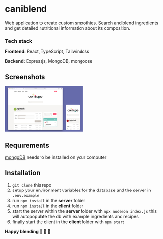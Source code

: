 # caniblend

Web application to create custom smoothies. Search and blend ingredients and get detailed nutritional information about its composition. 

### Tech stack

**Frontend:** React, TypeScript, Tailwindcss

**Backend:** Expressjs, MongoDB, mongoose

## Screenshots

<img src="screenshots/caniblend_screenshot.jpg?raw=true" width=50% height=50%>


## Requirements

[mongoDB](https://docs.mongodb.com/manual/administration/install-community/) needs to be installed on your computer

## Installation

1. `git clone` this repo
2. setup your environment variables for the database and the server in `.env.example`
3. run `npm install` in the **server** folder
4. run `npm install` in the **client** folder
5. start the server within the **server** folder with `npx nodemon index.js` this will autopopulate the db with example ingredients and recipes
6. finally start the client in the **client** folder with `npm start`


**Happy blending** 🍍 🍉 🥕
